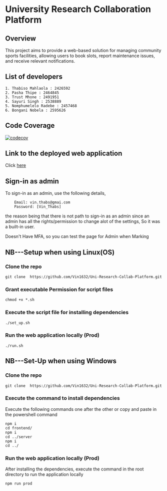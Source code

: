 # University Research Collaboration Platform

## Overview
This project aims to provide a web-based solution for managing community sports facilities, allowing users to book slots, report maintenance
issues, and receive relevant notifications.

## List of developers
    1. Thabiso Mahlaola : 2426592
    2. Pasha Thipe : 2464845
    3. Trust Mhone : 2491951
    4. Sayuri Singh : 2538889
    5. Nomphumelelo Radebe : 2457468
    6. Bongani Nobela : 2595626

## Code Coverage
[![codecov](https://codecov.io/gh/Vin1632/Uni-Research-Collab-Platform/graph/badge.svg?token=SL17NHA2SA)](https://codecov.io/gh/Vin1632/Uni-Research-Collab-Platform)

## Link to the deployed web application
Click [here](https://uni-research-collab-wits.azurewebsites.net/)

## Sign-in as admin
To sign-in as an admin, use the following details, 
```
    Email: vin.thabs@gmai.com
    Password: [Vin_Thabs]
```
the reason being that there is not path to sign-in as an admin since an admin has all the rights/permission to 
change alot of the settings, So it was a built-in user.

Doesn't Have MFA, so you can test the page for Admin when Marking

## NB---Setup when using Linux(OS)

### Clone the repo
``` git clone  https://github.com/Vin1632/Uni-Research-Collab-Platform.git ```

### Grant executable Permission for script files
```chmod +x *.sh ```

### Execute the script file for installing dependencies
``` ./set_up.sh ```

### Run the web application locally (Prod)

``` ./run.sh ```

## NB---Set-Up when using Windows

### Clone the repo
``` git clone  https://github.com/Vin1632/Uni-Research-Collab-Platform.git ```

### Execute the command to install dependencies
Execute the following commands one after the other or copy and paste in the powershell command
``` 
npm i 
cd frontend/
npm i
cd ../server
npm i
cd ../

 ```

### Run the web application locally (Prod)
After installing the dependencies, execute the command in the root directory to run the application locally

``` npm run prod ```
